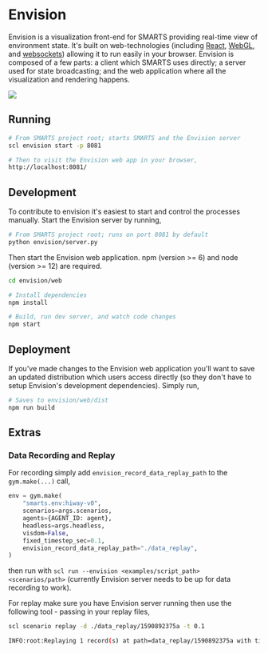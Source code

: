 # Envision

Envision is a visualization front-end for SMARTS providing real-time view of environment state. It's built on web-technologies (including [React](https://reactjs.org/), [WebGL](https://www.khronos.org/webgl/), and [websockets](https://developer.mozilla.org/en-US/docs/Web/API/WebSockets_API)) allowing it to run easily in your browser. Envision is composed of a few parts: a client which SMARTS uses directly; a server used for state broadcasting; and the web application where all the visualization and rendering happens.

![](../docs/_static/smarts_envision.gif)

## Running

```bash
# From SMARTS project root; starts SMARTS and the Envision server
scl envision start -p 8081

# Then to visit the Envision web app in your browser,
http://localhost:8081/
```

## Development

To contribute to envision it's easiest to start and control the processes manually. Start the Envision server by running,

```bash
# From SMARTS project root; runs on port 8081 by default
python envision/server.py
```

Then start the Envision web application. npm (version >= 6) and node (version >= 12) are required.

```bash
cd envision/web

# Install dependencies
npm install

# Build, run dev server, and watch code changes
npm start
```

## Deployment

If you've made changes to the Envision web application you'll want to save an updated distribution which users access directly (so they don't have to setup Envision's development dependencies). Simply run,

```bash
# Saves to envision/web/dist
npm run build
```

## Extras

### Data Recording and Replay

For recording simply add `envision_record_data_replay_path` to the `gym.make(...)` call,

```python
env = gym.make(
    "smarts.env:hiway-v0",
    scenarios=args.scenarios,
    agents={AGENT_ID: agent},
    headless=args.headless,
    visdom=False,
    fixed_timestep_sec=0.1,
    envision_record_data_replay_path="./data_replay",
)
```

then run with `scl run --envision <examples/script_path> <scenarios/path>` (currently Envision server needs to be up for data recording to work).

For replay make sure you have Envision server running then use the following tool - passing in your replay files,

```bash
scl scenario replay -d ./data_replay/1590892375a -t 0.1

INFO:root:Replaying 1 record(s) at path=data_replay/1590892375a with timestep=0.1s
```
